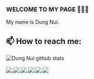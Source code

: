 ### WELCOME TO MY PAGE 👋👋👋
My name is Dung Nui.<br>
## 📫 How to reach me: 



![Dung Nui github stats](https://github-readme-stats.vercel.app/api?username=letrungdung149&show_icons=true&theme=radical)

<a href="https://github.com/letrungdung149/newtel/">
  <!-- Change the `github-readme-stats.anuraghazra1.vercel.app` to `github-readme-stats.vercel.app`  -->
  <img align="center" src="https://github-readme-stats.vercel.app/api/pin/?username=letrungdung149&repo=newtel&theme=radical" />
</a>    

<a href="https://github.com/letrungdung149/shop_phone/">
  <!-- Change the `github-readme-stats.anuraghazra1.vercel.app` to `github-readme-stats.vercel.app`  -->
  <img align="center" src="https://github-readme-stats.vercel.app/api/pin/?username=letrungdung149&repo=shop_phone&theme=solarized-dark" />
</a>

<a href="https://github.com/letrungdung149/DATN/">
  <!-- Change the `github-readme-stats.anuraghazra1.vercel.app` to `github-readme-stats.vercel.app`  -->
  <img align="center" src="https://github-readme-stats.vercel.app/api/pin/?username=letrungdung149&repo=DATN&theme=vision-friendly-dark" />
</a>    

<a href="https://github.com/letrungdung149/workflow_management/">
  <!-- Change the `github-readme-stats.anuraghazra1.vercel.app` to `github-readme-stats.vercel.app`  -->
  <img align="center" src="https://github-readme-stats.vercel.app/api/pin/?username=letrungdung149&repo=workflow_management&theme=maroongold" />
</a>
<!-- 4 -->
<a href="https://github.com/letrungdung149/html/">
  <!-- Change the `github-readme-stats.anuraghazra1.vercel.app` to `github-readme-stats.vercel.app`  -->
  <img align="center" src="https://github-readme-stats.vercel.app/api/pin/?username=letrungdung149&repo=html&theme=omni" />
</a>    

<a href="https://github.com/letrungdung149/notes/">
  <!-- Change the `github-readme-stats.anuraghazra1.vercel.app` to `github-readme-stats.vercel.app`  -->
  <img align="center" src="https://github-readme-stats.vercel.app/api/pin/?username=letrungdung149&repo=notes&theme=ocean_dark" />
</a>


 